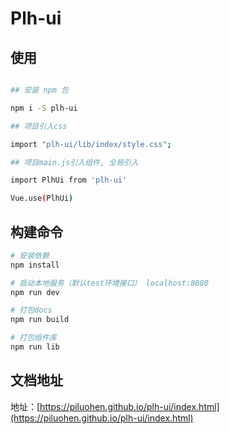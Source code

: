 # Plh-ui

## 使用

```bash

## 安装 npm 包

npm i -S plh-ui

## 项目引入css

import "plh-ui/lib/index/style.css";

## 项目main.js引入组件, 全局引入

import PlhUi from 'plh-ui'

Vue.use(PlhUi)
```

## 构建命令

```bash
# 安装依赖
npm install

# 启动本地服务（默认test环境接口） localhost:8080
npm run dev

# 打包docs
npm run build

# 打包组件库
npm run lib
```

## 文档地址

地址：[https://piluohen.github.io/plh-ui/index.html](https://piluohen.github.io/plh-ui/index.html)

